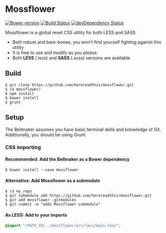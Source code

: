 Mossflower
==========

[![Bower version](https://badge.fury.io/bo/mossflower.svg)](http://badge.fury.io/bo/bellmaker)
[![Build Status](https://secure.travis-ci.org/herereadthis/mossflower.svg?branch=master)](http://travis-ci.org/herereadthis/redwall)
[![devDependency Status](https://david-dm.org/herereadthis/mossflower/dev-status.svg)](https://david-dm.org/herereadthis/bellmaker#info=devDependencies)

Mossflower is a global reset CSS utility for both LESS and SASS

* Both robust and bare-bones; you won't find yourself fighting against this utility
* It is free to use and modify as you please.
* Both **LESS** (.less) and **SASS** (.scss) versions are available.

## Build

```
$ git clone https://github.com/herereadthis/mossflower.git
$ cd mossflower/
$ npm install
$ bower install
$ grunt
```

## Setup

The Bellmaker assumes you have basic terminal skills and knowledge of Git. Additionally, you should be using Grunt.

### CSS importing

#### Recommended: Add the Bellmaker as a Bower dependency

```
$ bower install --save mossflower
```

#### Alternative: Add Mossflower as a submodule

```
$ cd my_repo
$ git submodule add https://github.com/herereadthis/mossflower.git
$ git add mossflower .gitmodules
$ git commit -m "adds Mossflower submodule"
```

#### As LESS: Add to your imports

```CSS
@import "/PATH_TO/../mossflower/src/less/main.less";
```
